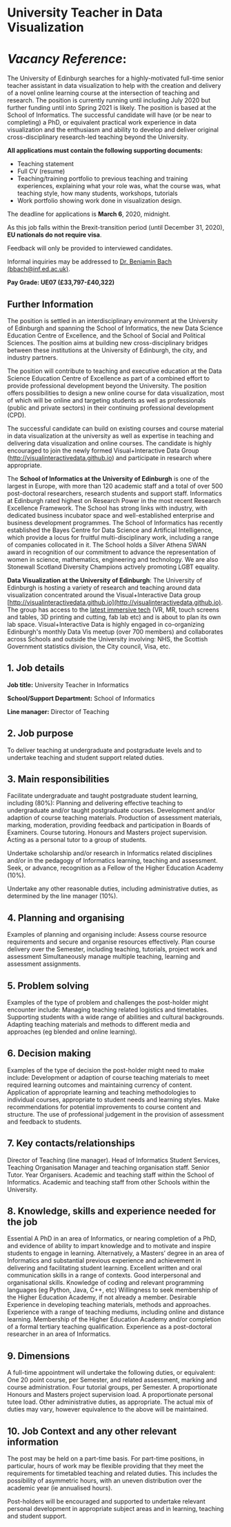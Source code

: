 # University Teacher in Data Visualization 
# _Vacancy Reference_:     

The University of Edinburgh searches for a highly-motivated full-time senior teacher assistant in data visualization to help with the creation and delivery of a novel online learning course at the intersection of teaching and research. The position is currently running until including July 2020 but further funding until into Spring 2021 is likely. 
The position is based at the School of Informatics. The successful candidate will have (or be near to completing) a PhD, or equivalent practical work experience in data visualization and the enthusiasm and ability to develop and deliver original cross-disciplinary research-led teaching beyond the University.

__All applications must contain the following supporting documents:__

* Teaching statement
* Full CV (resume)
* Teaching/training portfolio to previous teaching and training experiences, explaining what your role was, what the course was, what teaching style, how many students, workshops, tutorials
* Work portfolio showing work done in visualization design.

The deadline for applications is __March 6__, 2020, midnight.

As this job falls within the Brexit-transition period (until December 31, 2020), __EU nationals do not require visa__. 

Feedback will only be provided to interviewed candidates. 

Informal inquiries may be addressed to [Dr. Benjamin Bach (bbach@inf.ed.ac.uk)](bbach@inf.ed.ac.uk).

__Pay Grade: UE07 (£33,797-£40,322)__

## Further Information

The position is settled in an interdisciplinary environment at the University of Edinburgh and spanning the School of Informatics, the new Data Science Education Centre of Excellence, and the School of Social and Political Sciences. The position aims at building new cross-disciplinary bridges between these institutions at the University of Edinburgh, the city, and industry partners.
 
The position will contribute to teaching and executive education at the Data Science Education Centre of Excellence as part of a combined effort to provide professional development beyond the University. The position offers possibilities to design a new online course for data visualization, most of which will be online and targeting students as well as professionals (public and private sectors) in their continuing professional development (CPD). 

The successful candidate can build on existing courses and course material in data visualization at the university as well as expertise in teaching and delivering data visualization and online courses.  The candidate is highly encouraged to join the newly formed Visual+Interactive Data Group (http://visualinteractivedata.github.io) and participate in research where appropriate. 


The __School of Informatics at the University of Edinburgh__ is one of the largest in Europe, with more than 120 academic staff and a total of over 500 post-doctoral researchers, research students and support staff. Informatics at Edinburgh rated highest on Research Power in the most recent Research Excellence Framework. The School has strong links with industry, with dedicated business incubator space and well-established enterprise and business development programmes. The School of Informatics has recently established the Bayes Centre for Data Science and Artificial Intelligence, which provide a locus for fruitful multi-disciplinary work, including a range of companies collocated in it. The School holds a Silver Athena SWAN award in recognition of our commitment to advance the representation of women in science, mathematics, engineering and technology. We are also Stonewall Scotland Diversity Champions actively promoting LGBT equality.

__Data Visualization at the University of Edinburgh__: The University of Edinburgh is hosting a variety of research and teaching around data visualization concentrated around the Visual+Interactive Data group [http://visualinteractivedata.github.io](http://visualinteractivedata.github.io). The group has access to the [latest immersive tech](http://edinburghvishub.github.io) (VR, MR, touch screens and tables, 3D printing and cutting, fab lab etc) and is about to plan its own lab space. Visual+Interactive Data is highly engaged in co-organizing Edinburgh's monthly Data Vis meetup (over 700 members) and collaborates across Schools and outside the University involving: NHS, the Scottish Government statistics division, the City council, Visa, etc.

## 1. Job details

__Job title:__ University Teacher in Informatics

__School/Support Department:__ School of Informatics

__Line manager:__ Director of Teaching


## 2. Job purpose
To deliver teaching at undergraduate and postgraduate levels and to undertake teaching and student support related duties. 

## 3. Main responsibilities

Facilitate undergraduate and taught postgraduate student learning, including (80%):
Planning and delivering effective teaching to undergraduate and/or taught postgraduate courses.
Development and/or adaption of course teaching materials.
Production of assessment materials, marking, moderation, providing feedback and participation in Boards of Examiners.
Course tutoring.
Honours and Masters project supervision.
Acting as a personal tutor to a group of students.

Undertake scholarship and/or research in Informatics related disciplines and/or in the pedagogy of Informatics learning, teaching and assessment. Seek, or advance, recognition as a Fellow of the Higher Education Academy (10%).

Undertake any other reasonable duties, including administrative duties, as determined by the line manager (10%).


## 4. Planning and organising
Examples of planning and organising include:
Assess course resource requirements and secure and organise resources effectively.
Plan course delivery over the Semester, including teaching, tutorials, project work and assessment
Simultaneously manage multiple teaching, learning and assessment assignments.

## 5. Problem solving
Examples of the type of problem and challenges the post-holder might encounter include:
Managing teaching related logistics and timetables.
Supporting students with a wide range of abilities and cultural backgrounds.
Adapting teaching materials and methods to different media and approaches (eg blended and online learning).

## 6. Decision making
Examples of the type of decision the post-holder might need to make include:
Development or adaption of course teaching materials to meet required learning outcomes and maintaining currency of content.
Application of appropriate learning and teaching methodologies to individual courses, appropriate to student needs and learning styles.
Make recommendations for potential improvements to course content and structure.
The use of professional judgement in the provision of assessment and feedback to students.

## 7. Key contacts/relationships  
Director of Teaching (line manager).
Head of Informatics Student Services, Teaching Organisation Manager and teaching organisation staff.
Senior Tutor.
Year Organisers.
Academic and teaching staff within the School of Informatics.
Academic and teaching staff from other Schools within the University.

## 8. Knowledge, skills and experience needed for the job
Essential
A PhD in an area of Informatics, or nearing completion of a PhD, and evidence of ability to impart knowledge and to motivate and inspire students to engage in learning.
Alternatively, a Masters’ degree in an area of Informatics and substantial previous experience and achievement in delivering and facilitating student learning.
Excellent written and oral communication skills in a range of contexts.
Good interpersonal and organisational skills.
Knowledge of coding and relevant programming languages (eg Python, Java, C++, etc)
Willingness to seek membership of the Higher Education Academy, if not already a member.
Desirable
Experience in developing teaching materials, methods and approaches.
Experience with a range of teaching mediums, including online and distance learning.
Membership of the Higher Education Academy and/or completion of a formal tertiary teaching qualification.
Experience as a post-doctoral researcher in an area of Informatics.

## 9. Dimensions 
A full-time appointment will undertake the following duties, or equivalent:
One 20 point course, per Semester, and related assessment, marking and course administration.
Four tutorial groups, per Semester.
A proportionate Honours and Masters project supervision load.
A proportionate personal tutee load.
Other administrative duties, as appropriate.
The actual mix of duties may vary, however equivalence to the above will be maintained.

## 10. Job Context and any other relevant information
The post may be held on a part-time basis. For part-time positions, in particular, hours of work may be flexible providing that they meet the requirements for timetabled teaching and related duties. This includes the possibility of asymmetric hours, with an uneven distribution over the academic year (ie annualised hours).

Post-holders will be encouraged and supported to undertake relevant personal development in appropriate subject areas and in learning, teaching and student support.

